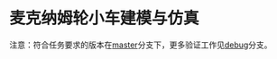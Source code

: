 # 麦克纳姆轮小车建模与仿真

注意：符合任务要求的版本在[master](https://github.com/Surgiu/MATLAB_4wheel_simulation.git)分支下，更多验证工作见[debug](https://github.com/Surgiu/MATLAB_4wheel_simulation.git)分支。
